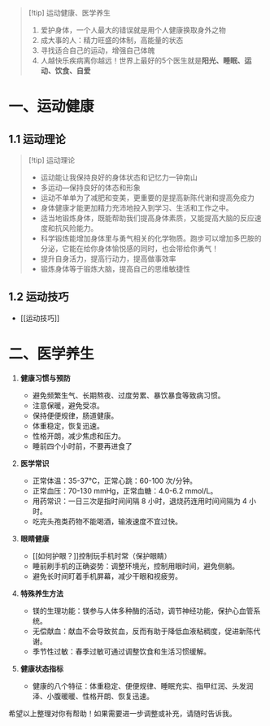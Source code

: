 > [!tip] 运动健康、医学养生
> 1. 爱护身体，一个人最大的错误就是用个人健康换取身外之物
> 2. 成大事的人：精力旺盛的体制，高能量的状态
> 3. 寻找适合自己的运动，增强自己体魄
> 4. 人越快乐疾病离你越远！世界上最好的5个医生就是**阳光、睡眠、运动、饮食、自爱**
> 

# 一、运动健康
## 1.1 运动理论
> [!tip] 运动理论
> - 运动能让我保持良好的身体状态和记忆力一钟南山
> - 多运动—保持良好的体态和形象
> - 运动不单单为了减肥和变美，更重要的是提高新陈代谢和提高免疫力
> - 身体健康才能更加精力充沛地投入到学习、生活和工作之中。
> - 适当地锻炼身体，既能帮助我们提高身体素质，又能提高大脑的反应速度和抗风险能力。
> - 科学锻炼能增加身体里与勇气相关的化学物质。跑步可以增加多巴胺的分泌，它能在给你身体愉悦感的同时，也会带给你勇气！
> - 提升自身活力，提高行动力，提高做事效率
> - 锻炼身体等于锻炼大脑，提高自己的思维敏捷性

## 1.2 运动技巧
- [[运动技巧]]

# 二、医学养生
1. **健康习惯与预防**
   - 避免频繁生气、长期熬夜、过度劳累、暴饮暴食等致病习惯。
   - 注意保暖，避免受凉。
   - 保持便便规律，肠道健康。
   - 体重稳定，恢复迅速。
   - 性格开朗，减少焦虑和压力。
   - 睡前四个小时前，不要再进食了

2. **医学常识**
   - 正常体温：35-37℃，正常心跳：60-100 次/分钟。
   - 正常血压：70-130 mmHg，正常血糖：4.0-6.2 mmol/L。
   - 用药常识：一日三次是指时间间隔 8 小时，退烧药连用时间间隔为 4 小时。
   - 吃完头孢类药物不能喝酒，输液速度不宜过快。

1. **眼睛健康**
   -  [[如何护眼？]]控制玩手机时常（保护眼睛）
   - 睡前刷手机的正确姿势：调整环境光，控制用眼时间，避免侧躺。
   - 避免长时间盯着手机屏幕，减少干眼和视疲劳。

4. **特殊养生方法**
   - 镁的生理功能：镁参与人体多种酶的活动，调节神经功能，保护心血管系统。
   - 无偿献血：献血不会导致贫血，反而有助于降低血液粘稠度，促进新陈代谢。
   - 季节性过敏：春季过敏可通过调整饮食和生活习惯缓解。

5. **健康状态指标**
   - 健康的八个特征：体重稳定、便便规律、睡眠充实、指甲红润、头发润泽、小腹暖暖、性格开朗、恢复迅速。

希望以上整理对你有帮助！如果需要进一步调整或补充，请随时告诉我。